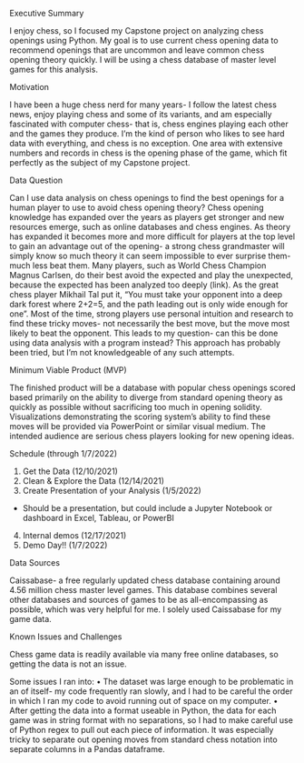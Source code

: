 Executive Summary

I enjoy chess, so I focused my Capstone project on analyzing chess openings using Python. My goal is to use current chess opening data to recommend openings that are uncommon and leave common chess opening theory quickly. I will be using a chess database of master level games for this analysis. 

Motivation

I have been a huge chess nerd for many years- I follow the latest chess news, enjoy playing chess and some of its variants, and am especially fascinated with computer chess- that is, chess engines playing each other and the games they produce. I’m the kind of person who likes to see hard data with everything, and chess is no exception. One area with extensive numbers and records in chess is the opening phase of the game, which fit perfectly as the subject of my Capstone project. 

Data Question

Can I use data analysis on chess openings to find the best openings for a human player to use to avoid chess opening theory? 
Chess opening knowledge has expanded over the years as players get stronger and 
new resources emerge, such as online databases and chess engines. As theory has expanded it becomes more and more difficult for players at the top level to gain an advantage out of the opening- a strong chess grandmaster will simply know so much theory it can seem impossible to ever surprise them- much less beat them. Many players, such as World Chess Champion Magnus Carlsen, do their best avoid the expected and play the unexpected, because the expected has been analyzed too deeply (link). As the great chess player Mikhail Tal put it, “You must take your opponent into a deep dark forest where 2+2=5, and the path leading out is only wide enough for one”. Most of the time, strong players use personal intuition and research to find these tricky moves- not necessarily the best move, but the move most likely to beat the opponent. This leads to my question- can this be done using data analysis with a program instead? This approach has probably been tried, but I’m not knowledgeable of any such attempts. 

Minimum Viable Product (MVP)

The finished product will be a database with popular chess openings scored based primarily on the ability to diverge from standard opening theory as quickly as possible without sacrificing too much in opening solidity. Visualizations demonstrating the scoring system’s ability to find these moves will be provided via PowerPoint or similar visual medium. The intended audience are serious chess players looking for new opening ideas.

Schedule (through 1/7/2022)

1.	Get the Data (12/10/2021)
2.	Clean & Explore the Data (12/14/2021)
3.	Create Presentation of your Analysis (1/5/2022)
-	Should be a presentation, but could include a Jupyter Notebook or dashboard in Excel, Tableau, or PowerBI
4.	Internal demos (12/17/2021)
5.	Demo Day!! (1/7/2022)

Data Sources

Caissabase- a free regularly updated chess database containing around 4.56 million chess master level games. This database combines several other databases and sources of games to be as all-encompassing as possible, which was very helpful for me. I solely used Caissabase for my game data. 

Known Issues and Challenges

Chess game data is readily available via many free online databases, so getting the data is not an issue. 

Some issues I ran into:
•	The dataset was large enough to be problematic in an of itself- my code frequently ran slowly, and I had to be careful the order in which I ran my code to avoid running out of space on my computer.
•	After getting the data into a format useable in Python, the data for each game was in string format with no separations, so I had to make careful use of Python regex to pull out each piece of information. It was especially tricky to separate out opening moves from standard chess notation into separate columns in a Pandas dataframe. 
